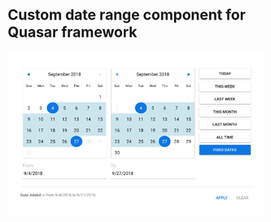 # Custom date range component for Quasar framework


![alt text](https://github.com/superdev0714/CustomCalendar-Quasar/blob/master/screenshots/Date%20Range.png)
